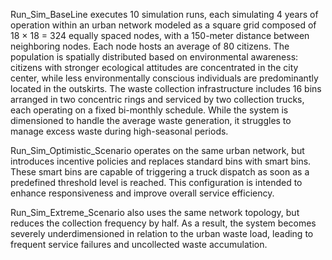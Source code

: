 Run_Sim_BaseLine executes 10 simulation runs, each simulating 4 years of operation within an urban network modeled as a square grid composed of 18 × 18 = 324 equally spaced nodes, with a 150-meter distance between neighboring nodes.
Each node hosts an average of 80 citizens. The population is spatially distributed based on environmental awareness: citizens with stronger ecological attitudes are concentrated in the city center, while less environmentally conscious individuals are predominantly located in the outskirts.
The waste collection infrastructure includes 16 bins arranged in two concentric rings and serviced by two collection trucks, each operating on a fixed bi-monthly schedule. While the system is dimensioned to handle the average waste generation, it struggles to manage excess waste during high-seasonal periods.

Run_Sim_Optimistic_Scenario operates on the same urban network, but introduces incentive policies and replaces standard bins with smart bins. These smart bins are capable of triggering a truck dispatch as soon as a predefined threshold level is reached. This configuration is intended to enhance responsiveness and improve overall service efficiency.

Run_Sim_Extreme_Scenario also uses the same network topology, but reduces the collection frequency by half. As a result, the system becomes severely underdimensioned in relation to the urban waste load, leading to frequent service failures and uncollected waste accumulation.

